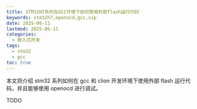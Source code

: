 ```yaml
---
title: STM32H7系列在GCC环境下如何使用外部flash运行代码
keywords: stm32h7,openocd,gcc,xip
date: 2025-06-11
lastmod: 2025-06-11
categories:
  - 嵌入式开发
tags:
  - stm32
  - gcc
toc: true
---
```


本文将介绍 stm32 系列如何在 gcc 和 clion 开发环境下使用外部 flash 运行代码，并且能够使用 openocd 进行调试。

TODO
